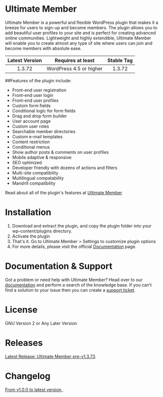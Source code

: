 Ultimate Member 
==============
Ultimate Member is a powerful and flexible WordPress plugin that makes it a breeze for users to sign-up and become members. The plugin allows you to add beautiful user profiles to your site and is perfect for creating advanced online communities. Lightweight and highly extendible, Ultimate Member will enable you to create almost any type of site where users can join and become members with absolute ease.

| Latest Version |Requires at least|Stable Tag|
| :------------: |:------------:|:------------:|
| 1.3.72 | WordPress 4.5 or higher| 1.3.72 |


##Features of the plugin include:
- Front-end user registration
- Front-end user login
- Front-end user profiles
- Custom form fields
- Conditional logic for form fields
- Drag and drop form builder
- User account page
- Custom user roles
- Searchable member directories
- Custom e-mail templates
- Content restriction
- Conditional menus
- Show author posts & comments on user profiles
- Mobile adaptive & responsive
- SEO optimized
- Developer friendly with dozens of actions and filters
- Multi-site compatibility
- Multilingual compatability
- Mandrill compatibility

Read about all of the plugin's features at [Ultimate Member](https://ultimatemember.com/)

Installation
======================
1. Download and extract the plugin, and copy the plugin folder into your wp-content/plugins directory.
2. Activate the plugin
3. That's it. Go to Ultimate Member > Settings to customize plugin options
4. For more details, please visit the official [Documentation](https://ultimatemember.com/docs/) page.

Documentation & Support
======================
Got a problem or need help with Ultimate Member? Head over to our [documentation](http://docs.ultimatemember.com/) and perform a search of the knowledge base. If you can’t find a solution to your issue then you can create a [support ticket](https://ultimatemember.com/support-contact/).


License
====================
GNU Version 2 or Any Later Version

Releases
====================
[Latest Release: Ultimate Member pre-v1.3.73](https://github.com/ultimatemember/ultimatemember/releases).

Changelog
====================
[ From v1.0.0 to latest version ](https://wordpress.org/plugins/ultimate-member/changelog/).

